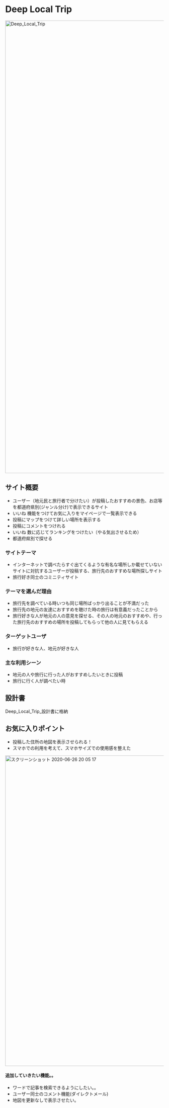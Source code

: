 # Deep Local Trip

<img width="1440" alt="Deep_Local_Trip" src="https://user-images.githubusercontent.com/62977161/85860097-2ee94280-b7f9-11ea-8148-f928d927b143.png">


## サイト概要
- ユーザー（地元民と旅行者で分けたい）が投稿したおすすめの景色、お店等を都道府県別(ジャンル分け)で表示できるサイト
- いいね 機能をつけてお気に入りをマイページで一覧表示できる
- 投稿にマップをつけて詳しい場所を表示する
- 投稿にコメントをつけれる
- いいね 数に応じてランキングをつけたい（やる気出させるため）
- 都道府県別で探せる

### サイトテーマ
- インターネットで調べたらすぐ出てくるような有名な場所しか載せていないサイトに対抗するユーザーが投稿する、旅行先のおすすめな場所探しサイト
- 旅行好き同士のコミニティサイト

### テーマを選んだ理由
- 旅行先を調べている時いつも同じ場所ばっかり出ることが不満だった
- 旅行先の地元の友達におすすめを聴けた時の旅行は有意義だったことから
- 旅行好きな人が地元の人の意見を探せる、その人の地元のおすすめや、行った旅行先のおすすめの場所を投稿してもらって他の人に見てもらえる


### ターゲットユーザ
- 旅行が好きな人、地元が好きな人

### 主な利用シーン
- 地元の人や旅行に行った人がおすすめしたいときに投稿
- 旅行に行く人が調べたい時

## 設計書
Deep_Local_Trip_設計書に格納

## お気に入りポイント
- 投稿した住所の地図を表示させられる！
- スマホでの利用を考えて、スマホサイズでの使用感を整えた

<img width="988" alt="スクリーンショット 2020-06-26 20 05 17" src="https://user-images.githubusercontent.com/62977161/85860192-58a26980-b7f9-11ea-97f5-3eab6c3e798b.png">


#### 追加していきたい機能。。
- ワードで記事を検索できるようにしたい。。
- ユーザー同士のコメント機能(ダイレクトメール)
- 地図を更新なしで表示させたい。

